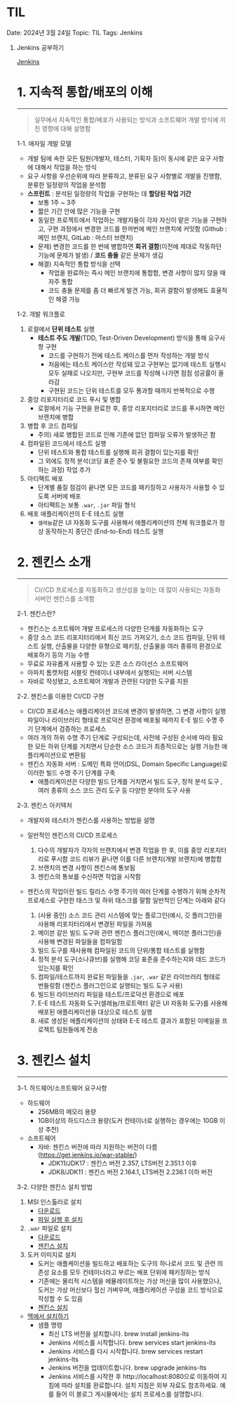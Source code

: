 # TIL

Date: 2024년 3월 24일
Topic: TIL
Tags: Jenkins

1. Jenkins 공부하기
    
    [Jenkins](https://www.notion.so/Jenkins-ec556797db2642e58ed81f23ec90a0f9?pvs=21)
    
    # 1. 지속적 통합/배포의 이해
    
    ---
    
    > 실무에서 지속적인 통합/배포가 사용되는 방식과 소프트웨어 개발 방식에 끼친 영향에 대해 설명함
    > 
    
    1-1. 애자일 개발 모델
    
    - 개발 팀에 속한 모든 팀원(개발자, 테스터, 기획자 등)이 동시에 같은 요구 사항에 대해서 작업을 하는 방식
    - 요구 사항을 우선순위에 따라 분류하고, 분류된 요구 사항별로 개발을 진행함, 분류한 일정량의 작업을 분석함
    - **스프린트** : 분석된 일정량의 작업을 구현하는 데 **할당된 작업 기간**
        - 보통 1주 ~ 3주
        - 짧은 기간 안에 많은 기능을 구현
        - 동일한 프로젝트에서 작업하는 개발자들이 각자 자신이 맡은 기능을 구현하고,
        구현 과정에서 변경한 코드를 한꺼번에 메인 브랜치에 커밋함
         (Github : 메인 브랜치, GitLab : 마스터 브랜치)
        - 문제) 변경한 코드를 한 번에 병합하면 **회귀 결함**(이전에 제대로 작동하던 기능에 문제가 발생) / **코드 충돌** 같은 문제가 생김
        - 해결) 지속적인 통합 방식을 선택
            - 작업을 완료하는 즉시 메인 브랜치에 통합함, 변경 사항이 많지 않을 때 자주 통합
            - 코드 충돌 문제를 좀 더 빠르게 발견 가능, 회귀 결함이 발생해도 효율적인 해결 가능
            
    
    1-2. 개발 워크플로
    
    1. 로컬에서 **단위 테스트** 실행
        - **테스트 주도 개발**(TDD, Test-Driven Development) 방식을 통해 요구사항 구현
            - 코드를 구현하기 전에 테스트 케이스를 먼저 작성하는 개발 방식
            - 처음에는 테스트 케이스만 작성돼 있고 구현부는 없기에 테스트 실행시 모두 실패로 나오지만, 구현부 코드를 작성해 나가면 점점 성공률이 올라감
            - 구현된 코드는 단위 테스트를 모두 통과할 때까지 반복적으로 수행
    2. 중앙 리포지터리로 코드 푸시 및 병합
       - 로컬에서 기능 구현을 완료한 후, 중앙 리포지터리로 코드를 푸시하면 메인 브랜치에 병합
    3. 병합 후 코드 컴파일
       - 주의) 새로 병합된 코드로 인해 기존에 없던 컴파일 오류가 발생하곤 함
    4. 컴파일된 코드에서 테스트 실행
       - 단위 테스트와 통합 테스트를 실행해 회귀 결함이 있는지를 확인
       - 그 외에도 정적 분석(코딩 표준 준수 및 불필요한 코드의 존재 여부를 확인하는 과정) 작업 추가
    5. 아티팩트 배포
       - 단계별 품질 점검이 끝나면 모든 코드를 패키징하고 사용자가 사용할 수 있도록 서버에 배포
       - 아티팩트는 보통 `.war`, `.jar` 파일 형식
    6. 배포 애플리케이션의 E-E 테스트 실행
       - `셀레늄`같은 UI 자동화 도구를 사용해서 애플리케이션의 전체 워크플로가 정상 동작하는지 종단간 (End-to-End) 테스트 실행
    
    # 2. 젠킨스 소개
    
    ---
    
    > CI//CD 프로세스를 자동화하고 생산성을 높이는 데 많이 사용되는 자동화 서버인 젠킨스를 소개함
    > 
    
    2-1. 젠킨스란?
    
    - 젠킨스는 소프트웨어 개발 프로세스의 다양한 단계를 자동화하는 도구
    - 중앙 소스 코드 리포지터리에서 최신 코드 가져오기, 소스 코드 컴파일, 단위 테스트 실행, 산출물을 다양한 유형으로 패키징, 산출물을 여러 종류의 환경으로 배포하기 등의 기능 수행
    - 무료로 자유롭게 사용할 수 있는 오픈 소스 라이선스 소프트웨어
    - 아파치 톰캣처럼 서블릿 컨테이너 내부에서 실행되는 서버 시스템
    - 자바로 작성됐고, 소프트웨어 개발과 관련된 다양한 도구를 지원
    
    2-2. 젠킨스를 이용한 CI/CD 구현
    
    - CI/CD 프로세스는 애플리케이션 코드에 변경이 발생하면, 그 변경 사항이 실행 파일이나 라이브러리 형태로 프로덕션 환경에 배포될 때까지 E-E 빌드 수명 주기 단계에서 검증하는 프로세스
    - 여러 개의 하위 수명 주기 단계로 구성되는데, 사전에 구성된 순서에 따라 필요한 모든 하위 단계를 거치면서 단순한 소스 코드가 최종적으로는 실행 가능한 애플리케이션으로 변환됨
    - 젠킨스 자동화 서버 : 도메인 특화 언어(DSL, Domain Specific Language)로 이러한 빌드 수명 주기 단계를 구축
      - 애플리케이션은 다양한 빌드 단계를 거치면서 빌드 도구, 정적 분석 도구 , 여러 종류의 소스 코드 관리 도구 등 다양한 분야의 도구 사용
    
    2-3. 젠킨스 아키텍처
    
    - 개발자와 테스터가 젠킨스를 사용하는 방법을 설명
    - 일반적인 젠킨스의 CI/CD 프로세스
      1. 다수의 개발자가 각자의 브랜치에서 변경 작업을 한 후, 이를 중앙 리포지터리로 푸시함
         코드 리뷰가 끝나면 이를 다른 브랜치(개발 브랜치)에 병합함
      2. 브랜치의 변경 사항이 젠킨스에 통보됨
      3. 젠킨스의 통보를 수신하면 작업을 시작함
    
    - 젠킨스의 작업이란 빌드 릴리스 수명 주기의 여러 단계를 수행하기 위해 순차적 프로세스로 구현한 태스크 및 하위 태스크를 말함
      일반적인 단계는 아래와 같다
      1. (사용 중인) 소스 코드 관리 시스템에 맞는 플로그인(예시, 깃 플러그인)을 사용해 리포지터리에서 변경된 파일을 가져옴
      2. 메이븐 같은 빌드 도구와 관련 젠킨스 플러그인(예시, 메이븐 플러그인)을 사용해 변경된 파일들을 컴파일함
      3. 빌드 도구를 재사용해 컴파일된 코드의 단위/통합 테스트를 실행함
      4. 정적 분석 도구(소나큐브)를 실행해 코딩 표준을 준수하는지와 데드 코드가 있는지를 확인
      5. 컴파일/테스트까지 완료된 파일들을 `.jar`, `.war` 같은 라이브러리 형태로 번들링함 (젠킨스 플러그인으로 실행되는 빌드 도구 사용)
      6. 빌드된 라이브러리 파일을 테스트/프로덕션 환경으로 배포
      7. E-E 테스트 자동화 도구(셀레늄/프로트랙터 같은 UI 자동화 도구)를 사용해 배포된 애플리케이션을 대상으로 테스트 실행
      8. 새로 생성된 애플리케이션의 상태와 E-E 테스트 결과가 포함된 이메일을 프로젝트 팀원들에게 전송
    
    # 3. 젠킨스 설치
    
    ---
    
    3-1. 하드웨어/소프트웨어 요구사항
    
    - 하드웨어
      - 256MB의 메모리 용량
      - 1GB이상의 하드디스크 용량(도커 컨테이너로 실행하는 경우에는 10GB 이상 추천)
    - 소프트웨어
      - 자바: 젠킨스 버전에 따라 지원하는 버전이 다름 (https://get.jenkins.io/war-stable/)
        - JDK11/JDK17 : 젠킨스 버전 2.357, LTS버전 2.351.1 이후
        - JDK8/JDK11 : 젠킨스 버전 2.164.1, LTS버전 2.236.1 이하 버전
    
    3-2. 다양한 젠킨스 설치 방법
    
    1. MSI 인스톨러로 설치
       - [다운로드](https://www.jenkins.io/download/thank-you-downloading-windows-installer/)
       - [파일 실행 후 설치](https://www.jenkins.io/doc/book/installing/windows/)
    2. `.war` 파일로 설치
       - [다운로드](https://get.jenkins.io/war/2.290/jenkins.war)
       - [젠킨스 설치](https://www.jenkins.io/doc/book/installing/war-file/)
    3. 도커 이미지로 설치
       - 도커는 애플케이션을 빌드하고 배포하는 도구의 하나로서 코드 및 관련 의존성 요소를 모두 컨테이너라고 부르는 배포 단위에 패키징하는 방식
       - 기존에는 물리적 시스템을 에뮬레이트하는 가상 머신을 많이 사용했으나, 도커는 가상 머신보다 헐신 가벼우며, 애플리케이션 구성을 코드 방식으로 작성할 수 도 있음
       - [젠킨스 설치](https://www.jenkins.io/doc/book/installing/docker/)
    
    - [맥에서 설치하기](https://www.jenkins.io/doc/book/installing/macos/)
      - 샘플 명령
        - 최신 LTS 버전을 설치합니다. brew install jenkins-lts
        - Jenkins 서비스를 시작합니다. brew services start jenkins-lts
        - Jenkins 서비스를 다시 시작합니다. brew services restart jenkins-lts
        - Jenkins 버전을 업데이트합니다. brew upgrade jenkins-lts
        - Jenkins 서비스를 시작한 후 http://localhost:8080으로 이동하여 지침에 따라 설치를 완료합니다. 설치 지침은 외부 자료도 참조하세요. 예를 들어 이 블로그 게시물에서는 설치 프로세스를 설명합니다.